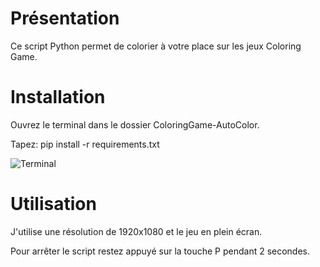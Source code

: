 # Présentation

Ce script Python permet de colorier à votre place sur les jeux Coloring Game. 

# Installation

Ouvrez le terminal dans le dossier ColoringGame-AutoColor. 

Tapez: pip install -r requirements.txt

![Terminal](https://user-images.githubusercontent.com/96228076/185597150-cf68625e-13ef-44ee-95e1-151f7f855496.gif)

# Utilisation

J'utilise une résolution de 1920x1080 et le jeu en plein écran.

Pour arrêter le script restez appuyé sur la touche P pendant 2 secondes.

